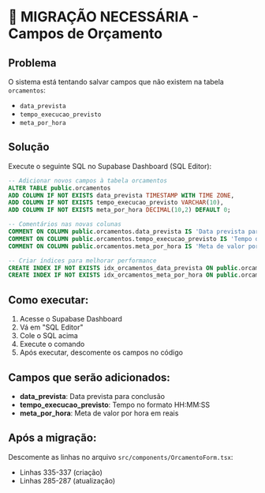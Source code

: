 # 🚨 MIGRAÇÃO NECESSÁRIA - Campos de Orçamento

## Problema
O sistema está tentando salvar campos que não existem na tabela `orcamentos`:
- `data_prevista`
- `tempo_execucao_previsto` 
- `meta_por_hora`

## Solução
Execute o seguinte SQL no Supabase Dashboard (SQL Editor):

```sql
-- Adicionar novos campos à tabela orcamentos
ALTER TABLE public.orcamentos 
ADD COLUMN IF NOT EXISTS data_prevista TIMESTAMP WITH TIME ZONE,
ADD COLUMN IF NOT EXISTS tempo_execucao_previsto VARCHAR(10),
ADD COLUMN IF NOT EXISTS meta_por_hora DECIMAL(10,2) DEFAULT 0;

-- Comentários nas novas colunas
COMMENT ON COLUMN public.orcamentos.data_prevista IS 'Data prevista para conclusão do orçamento';
COMMENT ON COLUMN public.orcamentos.tempo_execucao_previsto IS 'Tempo de execução previsto no formato HH:MM:SS';
COMMENT ON COLUMN public.orcamentos.meta_por_hora IS 'Meta de valor por hora em reais';

-- Criar índices para melhorar performance
CREATE INDEX IF NOT EXISTS idx_orcamentos_data_prevista ON public.orcamentos(data_prevista);
CREATE INDEX IF NOT EXISTS idx_orcamentos_meta_por_hora ON public.orcamentos(meta_por_hora);
```

## Como executar:
1. Acesse o Supabase Dashboard
2. Vá em "SQL Editor"
3. Cole o SQL acima
4. Execute o comando
5. Após executar, descomente os campos no código

## Campos que serão adicionados:
- **data_prevista**: Data prevista para conclusão
- **tempo_execucao_previsto**: Tempo no formato HH:MM:SS
- **meta_por_hora**: Meta de valor por hora em reais

## Após a migração:
Descomente as linhas no arquivo `src/components/OrcamentoForm.tsx`:
- Linhas 335-337 (criação)
- Linhas 285-287 (atualização)

